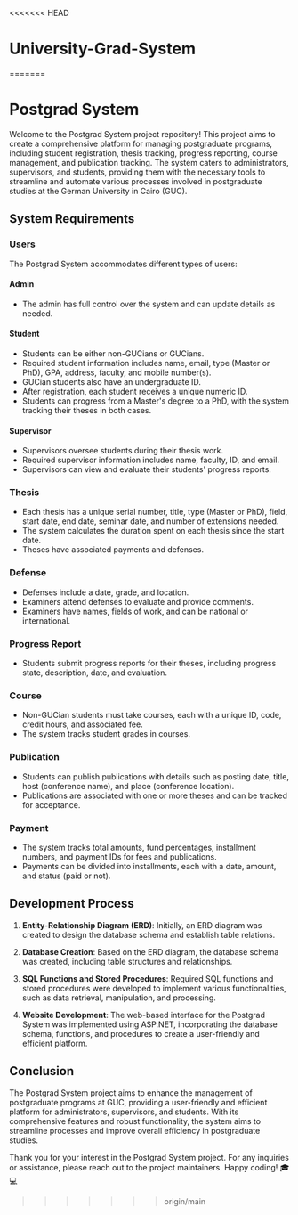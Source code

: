 <<<<<<< HEAD
# University-Grad-System
=======
# Postgrad System

Welcome to the Postgrad System project repository! This project aims to create a comprehensive platform for managing postgraduate programs, including student registration, thesis tracking, progress reporting, course management, and publication tracking. The system caters to administrators, supervisors, and students, providing them with the necessary tools to streamline and automate various processes involved in postgraduate studies at the German University in Cairo (GUC).

## System Requirements

### Users

The Postgrad System accommodates different types of users:

#### Admin
- The admin has full control over the system and can update details as needed.

#### Student
- Students can be either non-GUCians or GUCians.
- Required student information includes name, email, type (Master or PhD), GPA, address, faculty, and mobile number(s).
- GUCian students also have an undergraduate ID.
- After registration, each student receives a unique numeric ID.
- Students can progress from a Master's degree to a PhD, with the system tracking their theses in both cases.

#### Supervisor
- Supervisors oversee students during their thesis work.
- Required supervisor information includes name, faculty, ID, and email.
- Supervisors can view and evaluate their students' progress reports.

### Thesis

- Each thesis has a unique serial number, title, type (Master or PhD), field, start date, end date, seminar date, and number of extensions needed.
- The system calculates the duration spent on each thesis since the start date.
- Theses have associated payments and defenses.

### Defense

- Defenses include a date, grade, and location.
- Examiners attend defenses to evaluate and provide comments.
- Examiners have names, fields of work, and can be national or international.

### Progress Report

- Students submit progress reports for their theses, including progress state, description, date, and evaluation.

### Course

- Non-GUCian students must take courses, each with a unique ID, code, credit hours, and associated fee.
- The system tracks student grades in courses.

### Publication

- Students can publish publications with details such as posting date, title, host (conference name), and place (conference location).
- Publications are associated with one or more theses and can be tracked for acceptance.

### Payment

- The system tracks total amounts, fund percentages, installment numbers, and payment IDs for fees and publications.
- Payments can be divided into installments, each with a date, amount, and status (paid or not).

## Development Process

1. **Entity-Relationship Diagram (ERD)**: Initially, an ERD diagram was created to design the database schema and establish table relations.

2. **Database Creation**: Based on the ERD diagram, the database schema was created, including table structures and relationships.

3. **SQL Functions and Stored Procedures**: Required SQL functions and stored procedures were developed to implement various functionalities, such as data retrieval, manipulation, and processing.

4. **Website Development**: The web-based interface for the Postgrad System was implemented using ASP.NET, incorporating the database schema, functions, and procedures to create a user-friendly and efficient platform.

## Conclusion

The Postgrad System project aims to enhance the management of postgraduate programs at GUC, providing a user-friendly and efficient platform for administrators, supervisors, and students. With its comprehensive features and robust functionality, the system aims to streamline processes and improve overall efficiency in postgraduate studies.

Thank you for your interest in the Postgrad System project. For any inquiries or assistance, please reach out to the project maintainers. Happy coding! 🎓💻
>>>>>>> origin/main

